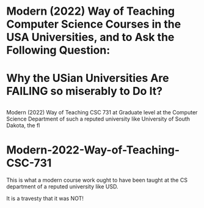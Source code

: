 # Modern (2022) Way of Teaching Computer Science Courses in the USA Universities, and to Ask the Following Question:
  # Why the USian Universities Are FAILING so miserably to Do It?

##  

Modern (2022) Way of Teaching CSC 731 at Graduate level at the Computer Science Department of such a reputed university like University of South Dakota, the fl

# Modern-2022-Way-of-Teaching-CSC-731
This is what a modern course work ought to have been taught at the CS department of a reputed university like USD.

It is a travesty that it was NOT!
